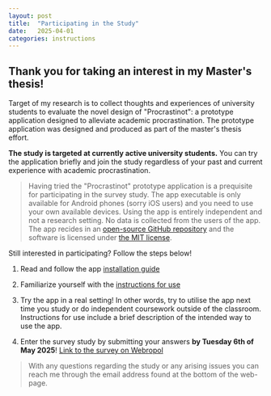 ```yaml
---
layout: post
title:  "Participating in the Study"
date:   2025-04-01
categories: instructions
---
```


## Thank you for taking an interest in my Master's thesis!

Target of my research is to collect thoughts and experiences of university students to evaluate the novel design of "Procrastinot": a prototype application designed to alleviate academic procrastination. The prototype application was designed and produced as part of the master's thesis effort.

**The study is targeted at currently active university students.** You can try the application briefly and join the study regardless of your past and current experience with academic procrastination. 

>Having tried the "Procrastinot" prototype application is a prequisite for participating in the survey study. The app executable is only available for Android phones (sorry iOS users) and you need to use your own available devices. Using the app is entirely independent and not a research setting. No data is collected from the users of the app. The app recides in an [open-source GitHub repository](https://github.com/Etex99/procrastinot_prototype/tree/main) and the software is licensed under [the MIT license](https://github.com/Etex99/procrastinot_prototype/blob/main/LICENSE).

Still interested in participating? Follow the steps below!

1. Read and follow the app [installation guide](https://etex99.github.io/procrastinot_prototype/instructions/2025/04/01/installation-guide.html)

2. Familiarize yourself with the [instructions for use](https://etex99.github.io/procrastinot_prototype/instructions/2025/04/01/instructions-for-use.html)

3. Try the app in a real setting! In other words, try to utilise the app next time you study or do independent coursework outside of the classroom. Instructions for use include a brief description of the intended way to use the app.

4. Enter the survey study by submitting your answers **by Tuesday 6th of May 2025**! [Link to the survey on Webropol](https://link.webropolsurveys.com/S/DF3734D2C682A175)

> With any questions regarding the study or any arising issues you can reach me through the email address found at the bottom of the web-page.

